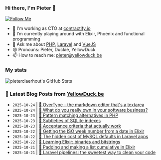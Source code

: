 ### Hi there, I'm Pieter 👋  
[![Follow Me](https://img.shields.io/github/followers/pieterclaerhout?label=Follow&style=social)](https://github.com/pieterclaerhout)

- 🏢 I'm working as CTO at [contractify.io](https://contractify.io)
- 🌱 I’m currently playing around with Elixir, Phoenix and functional programming
- 💬 Ask me about [PHP](https://php.net), [Laravel](http://laravel.com) and [VueJS](https://vuejs.org)
- 😄 Pronouns: Pieter, Duckie, YellowDuck
- 📫 How to reach me: pieter@yellowduck.be

### My stats

![pieterclaerhout's GitHub Stats](https://github-readme-stats.vercel.app/api?username=pieterclaerhout&show_icons=true&count_private=true&line_height=40)

### 📩 Latest Blog Posts from [YellowDuck.be](https://www.yellowduck.be/)
<!-- BLOG-POST-LIST:START -->
- `2025-10-24` | [🔗 OverType - the markdown editor that&#39;s a textarea](https://www.yellowduck.be/posts/overtype-the-markdown-editor-thats-a-textarea)  
- `2025-10-24` | [🔗 What do you really own in your software business?](https://www.yellowduck.be/posts/what-do-you-really-own-in-your-software-business)  
- `2025-10-23` | [🐥 Pattern matching alternatives in PHP](https://www.yellowduck.be/posts/pattern-matching-alternatives-in-php)  
- `2025-10-23` | [🔗 Subtleties of SQLite indexes](https://www.yellowduck.be/posts/subtleties-of-sqlite-indexes)  
- `2025-10-23` | [🔗 Acceptance criteria that actually work](https://www.yellowduck.be/posts/acceptance-criteria-that-actually-work)  
- `2025-10-22` | [🐥 Getting the ISO week number from a date in Elixir](https://www.yellowduck.be/posts/getting-the-iso-week-number-from-a-date-in-elixir)  
- `2025-10-22` | [🔗 The hidden cost of MySQL defaults in Laravel apps](https://www.yellowduck.be/posts/the-hidden-cost-of-mysql-defaults-in-laravel-apps)  
- `2025-10-22` | [🔗 Learning Elixir: binaries and bitstrings](https://www.yellowduck.be/posts/learning-elixir-binaries-and-bitstrings)  
- `2025-10-21` | [🐥 Padding and making a list cumulative in Elixir](https://www.yellowduck.be/posts/padding-and-making-a-list-cumulative-in-elixir)  
- `2025-10-21` | [🔗 Laravel pipelines: the sweetest way to clean your code](https://www.yellowduck.be/posts/laravel-pipelines-the-sweetest-way-to-clean-your-code)  

<!-- BLOG-POST-LIST:END -->
